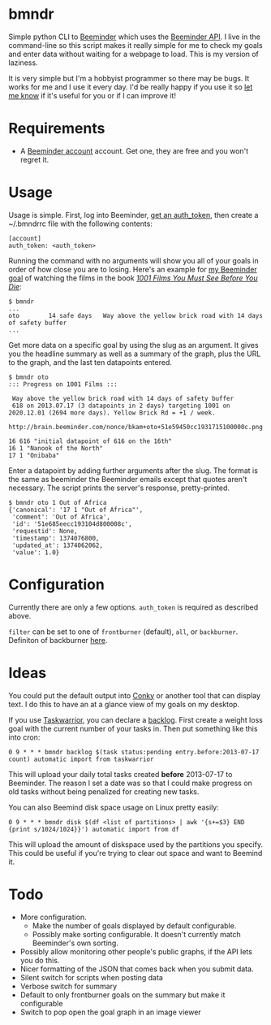 bmndr
=====

Simple python CLI to [Beeminder](https://www.beeminder.com/) which uses the [Beeminder API](https://www.beeminder.com/api). I live in the command-line so this script makes it really simple for me to check my goals and enter data without waiting for a webpage to load. This is my version of laziness.

It is very simple but I'm a hobbyist programmer so there may be bugs. It works for me and I use it every day. I'd be really happy if you use it so [let me know](https://twitter.com/bryankam) if it's useful for you or if I can improve it!

Requirements
============

* A [Beeminder account](https://www.beeminder.com/users/sign_up) account. Get one, they are free and you won't regret it.

Usage
=====

Usage is simple. First, log into Beeminder, [get an auth_token](https://www.beeminder.com/api/v1/auth_token.json), then create a ~/.bmndrrc file with the following contents:

    [account]
    auth_token: <auth_token>

Running the command with no arguments will show you all of your goals in order of how close you are to losing. Here's an example for [my Beeminder goal](https://www.beeminder.com/bkam/oto) of watching the films in the book [_1001 Films You Must See Before You Die_](http://msls.net/films/):

    $ bmndr
    ...
    oto        14 safe days   Way above the yellow brick road with 14 days of safety buffer
    ...

Get more data on a specific goal by using the slug as an argument. It gives you the headline summary as well as a summary of the graph, plus the URL to the graph, and the last ten datapoints entered.

    $ bmndr oto
    ::: Progress on 1001 Films :::

     Way above the yellow brick road with 14 days of safety buffer 
     618 on 2013.07.17 (3 datapoints in 2 days) targeting 1001 on
    2020.12.01 (2694 more days). Yellow Brick Rd = +1 / week. 

    http://brain.beeminder.com/nonce/bkam+oto+51e59450cc1931715100000c.png

    16 616 "initial datapoint of 616 on the 16th"
    16 1 "Nanook of the North"
    17 1 "Onibaba"

Enter a datapoint by adding further arguments after the slug. The format is the same as beeminder the Beeminder emails except that quotes aren't necessary. The script prints the server's response, pretty-printed.

    $ bmndr oto 1 Out of Africa
    {'canonical': '17 1 "Out of Africa"',
     'comment': 'Out of Africa',
     'id': '51e685eecc193104d800008c',
     'requestid': None,
     'timestamp': 1374076800,
     'updated_at': 1374062062,
     'value': 1.0}

Configuration
=============

Currently there are only a few options. `auth_token` is required as described above.

`filter` can be set to one of `frontburner` (default), `all`, or `backburner`. Definiton of backburner [here](http://blog.beeminder.com/glossary/#b).

Ideas
=====

You could put the default output into [Conky](http://conky.sourceforge.net/) or another tool that can display text. I do this to have an at a glance view of my goals on my desktop.

If you use [Taskwarrior](http://taskwarrior.org/projects/show/taskwarrior), you can declare a [backlog](http://markforster.squarespace.com/blog/2009/8/31/backlog-method.html). First create a weight loss goal with the current number of your tasks in. Then put something like this into cron:

    0 9 * * * bmndr backlog $(task status:pending entry.before:2013-07-17 count) automatic import from taskwarrior

This will upload your daily total tasks created __before__ 2013-07-17 to Beeminder. The reason I set a date was so that I could make progress on old tasks without being penalized for creating new tasks.

You can also Beemind disk space usage on Linux pretty easily:

    0 9 * * * bmndr disk $(df <list of partitions> | awk '{s+=$3} END {print s/1024/1024}}') automatic import from df

This will upload the amount of diskspace used by the partitions you specify. This could be useful if you're trying to clear out space and want to Beemind it.

Todo
====

* More configuration.
  * Make the number of goals displayed by default configurable.
  * Possibly make sorting configurable. It doesn't currently match Beeminder's own sorting.
* Possibly allow monitoring other people's public graphs, if the API lets you do this.
* Nicer formatting of the JSON that comes back when you submit data.
* Silent switch for scripts when posting data
* Verbose switch for summary
* Default to only frontburner goals on the summary but make it configurable
* Switch to pop open the goal graph in an image viewer
